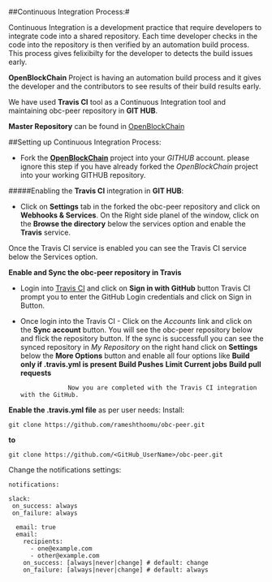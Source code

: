 ##Continuous Integration Process:#


Continuous Integration is a development practice that require developers to integrate code into a shared repository. Each time developer checks in the code into the repository is then verified by an automation build process. This process gives felixibilty for the developer to detects the build issues early.


**OpenBlockChain** Project is having an automation build process and it gives the developer and the contributors to see results of their build results early.


We have used **Travis CI** tool as a Continuous Integration tool and maintaining obc-peer repository in **GIT HUB**.


**Master Repository** can be found in [OpenBlockChain](https://github.com/openblockchain/obc-peer.git)


##Setting up Continuous Integration Process:


- Fork the [**OpenBlockChain**](https://github.com/openblockchain/obc-peer.git) project into your *GITHUB* account. please ignore this step if you have already forked the *OpenBlockChain* project into your working GITHUB repository.


#####Enabling the **Travis CI** integration in **GIT HUB**:


- Click on **Settings** tab in the forked the obc-peer repository and click on **Webhooks & Services**. On the Right side planel of the window, click on the **Browse the directory** below the services option and enable the **Travis** service.

Once the Travis CI service is enabled you can see the Travis CI service below the Services option.


**Enable and Sync the obc-peer repository in Travis**


- Login into [Travis CI](http://travis-ci.org) and click on **Sign in with GitHub** button Travis CI prompt you to enter the GitHub Login credentials and click on Sign in Button.


- Once login into the Travis CI - Click on the *Accounts* link and click on the **Sync account** button. You will see the obc-peer repository below and flick the repository button. If the sync is successfull you can see the synced repository in *My Repository* on the right hand click on **Settings** below the **More Options** button and enable all four options like **Build only if .travis.yml is present**   **Build Pushes**   **Limit Current jobs**   **Build pull requests**

                   Now you are completed with the Travis CI integration with the GitHub.

**Enable the .travis.yml file** as per user needs:
Install:
```
git clone https://github.com/rameshthoomu/obc-peer.git
```

**to**

```
git clone https://github.com/<GitHub_UserName>/obc-peer.git
```
Change the notifications settings:
```
notifications:

slack:
 on_success: always
 on_failure: always

  email: true
  email:
    recipients:
      - one@example.com
      - other@example.com
    on_success: [always|never|change] # default: change
    on_failure: [always|never|change] # default: always
  ```
